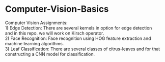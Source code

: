 # Computer-Vision-Basics

Computer Vision Assignments: 
</br> 1) Edge Detection: There are several kernels in option for edge detection and in this repo. we will work on Kirsch operator. 
</br> 2) Face Recognition: Face recognition using HOG feature extraction and machine learning algorithms. 
</br> 3) Leaf Classification: There are several classes of citrus-leaves and for that constructing a CNN model for classification.

